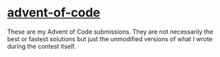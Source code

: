 # [advent-of-code](https://adventofcode.com/)

These are my Advent of Code submissions. They are not necessarily the best or fastest solutions but just the unmodified versions of what I wrote during the contest itself.
